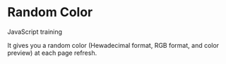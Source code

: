 # Random Color
JavaScript training

It gives you a random color (Hewadecimal format, RGB format, and color preview) at each page refresh.

